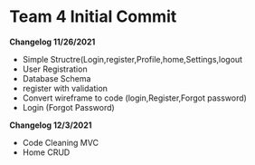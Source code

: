 # Team 4 Initial Commit

**Changelog 11/26/2021**
 * Simple Structre(Login,register,Profile,home,Settings,logout
 * User Registration
 * Database Schema
 * register with validation
 * Convert wireframe to code (login,Register,Forgot password)
 * Login (Forgot Password)

 **Changelog 12/3/2021**
 * Code Cleaning MVC
 * Home CRUD 
 